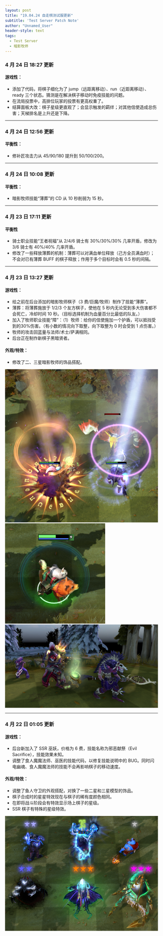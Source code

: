 ```yaml
---
layout: post
title: "19.04.24 自走棋测试服更新"
subtitle: 'Test Server Patch Note'
author: "Unnamed_User"
header-style: text
tags:
  - Test Server
  - 暗影牧师
---
```


### 4 月 24 日 18:27 更新
#### 游戏性：
- 添加了代码，将棋子细化为了 jump（远距离移动）、run（近距离移动）、ready 三个状态。猜测是在解决棋子移动时免疫技能的问题。
- 在流局投票中，高排位玩家的投票有更高权重了。
- 结算面板大改：棋子星级更直观了；会显示触发的羁绊；对其他信使造成总伤害；天梯排名是上升还是下降。

---
### 4 月 24 日 12:56 更新
#### 平衡性：
- 修补匠攻击力从 45/90/180 提升到 50/100/200。

---
### 4 月 24 日 10:08 更新
#### 平衡性：
- 暗影牧师技能“薄葬”的 CD 从 10 秒削弱为 15 秒。

---
### 4 月 23 日 17:11 更新
#### 平衡性
- 骑士职业技能“王者祝福”从 2/4/6 骑士有 30%/30%/30% 几率开盾，修改为 3/6 骑士有 40%/40% 几率开盾。
- 修改了一些释放薄葬的机制：薄葬可以对满血单位释放（己方全员满血时）；不会对已有薄葬 BUFF 的棋子释放；作用于多个目标时会有 0.5 秒的间隔。

---
### 4 月 23 日 13:27 更新
#### 游戏性：
- 给之前在后台添加的暗影牧师棋子（3 费/巨魔/牧师）制作了技能“薄葬”。
- 薄葬：将薄葬施放于 1/2/3 个友方棋子，使他在 5 秒内无论受到多大伤害都不会死亡，冷却时间 10 秒。（目标选择机制为血量百分比最低的队友。）
- 加入了牧师职业技能“障”：（1）牧师：给你的信使施加一个护盾，可以抵挡受到的30%伤害。（有小数的情况向下取整，向下取整为 0 时会受到 1 点伤害。）
- 牧师的攻击回蓝量与法师/术士/萨满相同。
- 后台正在制作新棋子黑暗贤者。

#### 外观/特效：
- 修改了二、三星暗影牧师的饰品搭配。

![暗影牧师技能“薄葬”](/img/in-post/post-190424/shallow-grave.png)
![牧师技能“障”](/img/in-post/post-190424/priest.png)
![暗影牧师](/img/in-post/post-190424/dazzle.png)

---
### 4 月 22 日 01:05 更新
#### 游戏性：
- 后台新加入了 SSR 巫妖，价格为 6 费，技能名称为邪恶献祭（Evil Sacrifice），技能效果未知。
- 调整了食人魔魔法师、巫医的技能代码，以修复技能说明中的 BUG。同时闪电幽魂、食人魔魔法师的技能不会再影响棋子的移动速度。

#### 外观/特效：
- 调整了鱼人守卫的外观搭配，对换了一些二星和三星模型的饰品。
- 棋子合成时的星星特效现在与棋子的稀有度颜色相同。
- 在即将战斗阶段会有特效显示场上棋子的星级。
- SSR 棋子有特殊的星级特效。

![新特效](/img/in-post/post-190424/star.png)